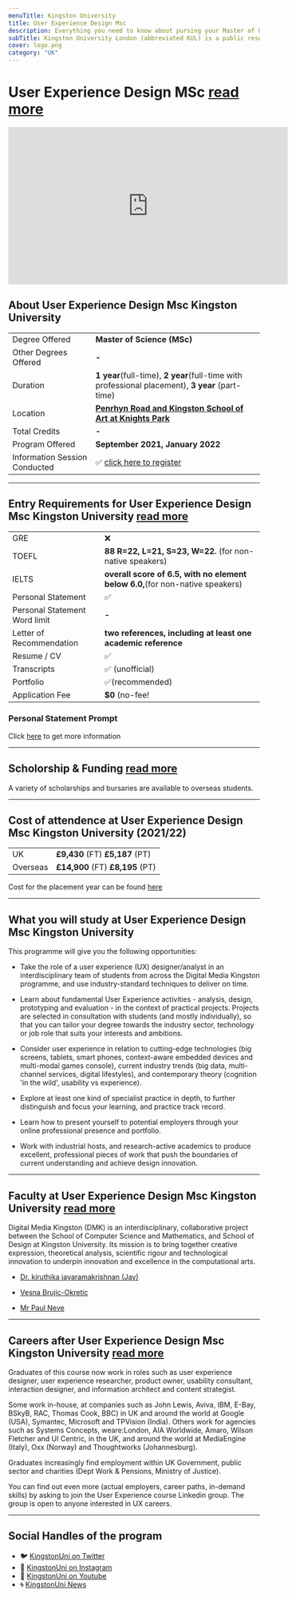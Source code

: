 ```yaml
---
menuTitle: Kingston University
title: User Experience Design Msc
description: Everything you need to know about pursing your Master of User Experience Design at Kingston University, London.  
subTitle: Kingston University London (abbreviated KUL) is a public research university located within the Royal Borough of Kingston upon Thames, in South West London, England. 
cover: logo.png
category: "UK"
---
```


# User Experience Design MSc [read more](https://www.kingston.ac.uk/postgraduate/courses/user-experience-design-msc/)
<iframe width="560" height="315" src="https://www.youtube.com/embed/0A_GjZ6YKmM" frameborder="0" allow="accelerometer; autoplay; clipboard-write; encrypted-media; gyroscope; picture-in-picture" allowfullscreen></iframe>

## About User Experience Design Msc Kingston University

|   |   |
|---|---|
| Degree Offered |  **Master of Science (MSc)** |
| Other Degrees Offered| **-**|
| Duration       | **1 year**(full-time), **2 year**(full-time with professional placement), **3 year** (part-time)                      |
| Location       | **[Penrhyn Road and Kingston School of Art at Knights Park](https://www.kingston.ac.uk/aboutkingstonuniversity/location/penrhyn-road/)**          |
| Total Credits  | **-**                           | 
| Program Offered| **September 2021, January 2022**|
|Information Session Conducted| ✅ [click here to register](https://www.kingston.ac.uk/open-days/) |

---

## Entry Requirements for User Experience Design Msc Kingston University [read more](https://www.ucl.ac.uk/pals/study/masters/msc-human-computer-interaction)
|   |   |
|---|---|
| GRE | ❌ |
| TOEFL       | **88 	R=22, L=21, S=23, W=22.** (for non-native speakers)|
|IELTS|**overall score of 6.5, with no element below 6.0,**(for non-native speakers)||
| Personal Statement       | ✅          |
|Personal Statement Word limit| **-** |
| Letter of Recommendation  | **two references, including at least one academic reference**                           | 
|Resume / CV|✅|
|Transcripts|✅ (unofficial) |
|Portfolio| ✅(recommended) |
|Application Fee| **$0** (no-fee!|


### Personal Statement Prompt
Click [here](https://www.kingston.ac.uk/undergraduate/courses/how-to-apply/personal-statement/) to get more information

---

## Scholorship & Funding [read more](https://www.kingston.ac.uk/international/scholarships-and-fees/scholarships/)
A variety of scholarships and bursaries are available to overseas students. 

---

## Cost of attendence at User Experience Design Msc Kingston University (2021/22)
|   |   |
|---|---|
| UK      | **£9,430** (FT) **£5,187** (PT)          |
| Overseas      | **£14,900** (FT) **£8,195** (PT)      |

Cost for the placement year can be found [here](https://www.kingston.ac.uk/postgraduate/work-placement/#placementfee)

---

## What you will study at User Experience Design Msc Kingston University
This programme will give you the following opportunities:

* Take the role of a user experience (UX) designer/analyst in an interdisciplinary team of students from across the Digital Media Kingston programme, and use industry-standard techniques to deliver on time.

* Learn about fundamental User Experience activities - analysis, design, prototyping and evaluation - in the context of practical projects. Projects are selected in consultation with students (and mostly individually), so that you can tailor your degree towards the industry sector, technology or job role that suits your interests and ambitions.

* Consider user experience in relation to cutting-edge technologies (big screens, tablets, smart phones, context-aware embedded devices and multi-modal games console), current industry trends (big data, multi-channel services, digital lifestyles), and contemporary theory (cognition 'in the wild', usability vs experience).
    
* Explore at least one kind of specialist practice in depth, to further distinguish and focus your learning, and practice track record.
    
* Learn how to present yourself to potential employers through your online professional presence and portfolio.
    
* Work with industrial hosts, and research-active academics to produce excellent, professional pieces of work that push the boundaries of current understanding and achieve design innovation.

---

## Faculty at User Experience Design Msc Kingston University [read more](https://uclic.ucl.ac.uk/people)
Digital Media Kingston (DMK) is an interdisciplinary, collaborative project between the School of Computer Science and Mathematics, and School of Design at Kingston University. Its mission is to bring together creative expression, theoretical analysis, scientific rigour and technological innovation to underpin innovation and excellence in the computational arts.
* [Dr. kiruthika jayaramakrishnan (Jay)](https://www.kingston.ac.uk/staff/profile/dr-kiruthika-jayaramakrishnan-jay-1056/)

* [Vesna Brujic-Okretic](https://www.kingston.ac.uk/staff/profile/professor-vesna-brujic-okretic-437/)

* [Mr Paul Neve](https://www.kingston.ac.uk/staff/profile/mr-paul-neve-447/)


---


## Careers after User Experience Design Msc Kingston University [read more](https://www.kingston.ac.uk/postgraduate/courses/user-experience-design-msc/)
Graduates of this course now work in roles such as user experience designer, user experience researcher, product owner, usability consultant, interaction designer, and information architect and content strategist.

Some work in-house, at companies such as John Lewis, Aviva, IBM, E-Bay, BSkyB, RAC, Thomas Cook, BBC) in UK and around the world at Google (USA), Symantec, Microsoft and TPVision (India). Others work for agencies such as Systems Concepts, weare:London, AIA Worldwide, Amaro, Wilson Fletcher  and UI Centric, in the UK, and around the world at MediaEngine (Italy), Oxx (Norway) and Thoughtworks (Johannesburg).

Graduates increasingly find employment within UK Government, public sector and charities (Dept Work & Pensions, Ministry of Justice).

You can find out even more (actual employers, career paths, in-demand skills) by asking to join the User Experience course Linkedin group. The group is open to anyone interested in UX careers.

---
## Social Handles of the program

* 🐦  [KingstonUni on Twitter ](https://twitter.com/KingstonUni)  
* 💢  [KingstonUni on Instagram ](https://www.instagram.com/kingstonuniversity/) 
* 🛑  [KingstonUni on Youtube](https://www.youtube.com/c/kingstonuniversity)
* 🌀  [KingstonUni News](https://www.kingston.ac.uk/news/)
